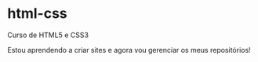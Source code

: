 # html-css
 Curso de HTML5 e CSS3 

Estou aprendendo a criar sites e agora vou gerenciar os meus repositórios!
